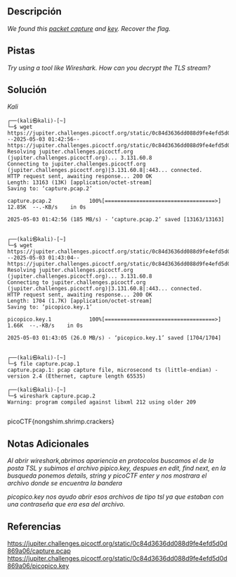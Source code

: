 
## Descripción

*We found this [packet capture](https://jupiter.challenges.picoctf.org/static/0c84d3636dd088d9fe4efd5d0d869a06/capture.pcap) and [key](https://jupiter.challenges.picoctf.org/static/0c84d3636dd088d9fe4efd5d0d869a06/picopico.key). Recover the flag.*
## Pistas

*Try using a tool like Wireshark.*
*How can you decrypt the TLS stream?*
## Solución

*Kali*
```
┌──(kali㉿kali)-[~]
└─$ wget https://jupiter.challenges.picoctf.org/static/0c84d3636dd088d9fe4efd5d0d869a06/capture.pcap
--2025-05-03 01:42:56--  https://jupiter.challenges.picoctf.org/static/0c84d3636dd088d9fe4efd5d0d869a06/capture.pcap
Resolving jupiter.challenges.picoctf.org (jupiter.challenges.picoctf.org)... 3.131.60.8
Connecting to jupiter.challenges.picoctf.org (jupiter.challenges.picoctf.org)|3.131.60.8|:443... connected.
HTTP request sent, awaiting response... 200 OK
Length: 13163 (13K) [application/octet-stream]
Saving to: ‘capture.pcap.2’

capture.pcap.2            100%[===================================>]  12.85K  --.-KB/s    in 0s      

2025-05-03 01:42:56 (185 MB/s) - ‘capture.pcap.2’ saved [13163/13163]

                                                                                                      
┌──(kali㉿kali)-[~]
└─$ wget https://jupiter.challenges.picoctf.org/static/0c84d3636dd088d9fe4efd5d0d869a06/picopico.key
--2025-05-03 01:43:04--  https://jupiter.challenges.picoctf.org/static/0c84d3636dd088d9fe4efd5d0d869a06/picopico.key
Resolving jupiter.challenges.picoctf.org (jupiter.challenges.picoctf.org)... 3.131.60.8
Connecting to jupiter.challenges.picoctf.org (jupiter.challenges.picoctf.org)|3.131.60.8|:443... connected.
HTTP request sent, awaiting response... 200 OK
Length: 1704 (1.7K) [application/octet-stream]
Saving to: ‘picopico.key.1’

picopico.key.1            100%[===================================>]   1.66K  --.-KB/s    in 0s      

2025-05-03 01:43:05 (26.0 MB/s) - ‘picopico.key.1’ saved [1704/1704]

                                                                                                      
┌──(kali㉿kali)-[~]
└─$ file capture.pcap.1                                                                             
capture.pcap.1: pcap capture file, microsecond ts (little-endian) - version 2.4 (Ethernet, capture length 65535)
                                                                                                      
┌──(kali㉿kali)-[~]
└─$ wireshark capture.pcap.2                                                                        
Warning: program compiled against libxml 212 using older 209


```

picoCTF{nongshim.shrimp.crackers}

## Notas Adicionales 

*Al abrir wireshark,abrimos apariencia en protocolos buscamos el de la posta TSL y subimos el archivo pipico.key, despues en edit, find next, en la busqueda ponemos details, string y picoCTF enter y nos mostrara el archivo donde se  encuentra la bandera*

*picopico.key nos ayudo abrir esos archivos de tipo tsl ya que estaban con una contraseña que era esa del archivo.*

## Referencias 
https://jupiter.challenges.picoctf.org/static/0c84d3636dd088d9fe4efd5d0d869a06/capture.pcap
https://jupiter.challenges.picoctf.org/static/0c84d3636dd088d9fe4efd5d0d869a06/picopico.key